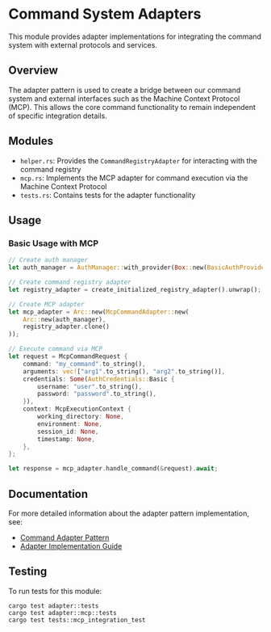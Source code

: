 # Command System Adapters

This module provides adapter implementations for integrating the command system with external protocols and services.

## Overview

The adapter pattern is used to create a bridge between our command system and external interfaces such as the Machine Context Protocol (MCP). This allows the core command functionality to remain independent of specific integration details.

## Modules

- `helper.rs`: Provides the `CommandRegistryAdapter` for interacting with the command registry
- `mcp.rs`: Implements the MCP adapter for command execution via the Machine Context Protocol
- `tests.rs`: Contains tests for the adapter functionality

## Usage

### Basic Usage with MCP

```rust
// Create auth manager
let auth_manager = AuthManager::with_provider(Box::new(BasicAuthProvider::new()));

// Create command registry adapter
let registry_adapter = create_initialized_registry_adapter().unwrap();

// Create MCP adapter
let mcp_adapter = Arc::new(McpCommandAdapter::new(
    Arc::new(auth_manager),
    registry_adapter.clone()
));

// Execute command via MCP
let request = McpCommandRequest {
    command: "my_command".to_string(),
    arguments: vec!["arg1".to_string(), "arg2".to_string()],
    credentials: Some(AuthCredentials::Basic {
        username: "user".to_string(),
        password: "password".to_string(),
    }),
    context: McpExecutionContext {
        working_directory: None,
        environment: None,
        session_id: None,
        timestamp: None,
    },
};

let response = mcp_adapter.handle_command(&request).await;
```

## Documentation

For more detailed information about the adapter pattern implementation, see:
- [Command Adapter Pattern](../../../../specs/patterns/command-adapter-pattern.md)
- [Adapter Implementation Guide](../../../../specs/patterns/adapter-implementation-guide.md)

## Testing

To run tests for this module:

```
cargo test adapter::tests
cargo test adapter::mcp::tests
cargo test tests::mcp_integration_test
``` 